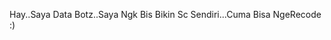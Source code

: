 Hay..Saya Data Botz..Saya Ngk Bis Bikin Sc Sendiri...Cuma Bisa NgeRecode :)

<!---
DATABOTZZ/DATABOTZZ is a ✨ special ✨ repository because its `README.md` (this file) appears on your GitHub profile.
You can click the Preview link to take a look at your changes.
--->
